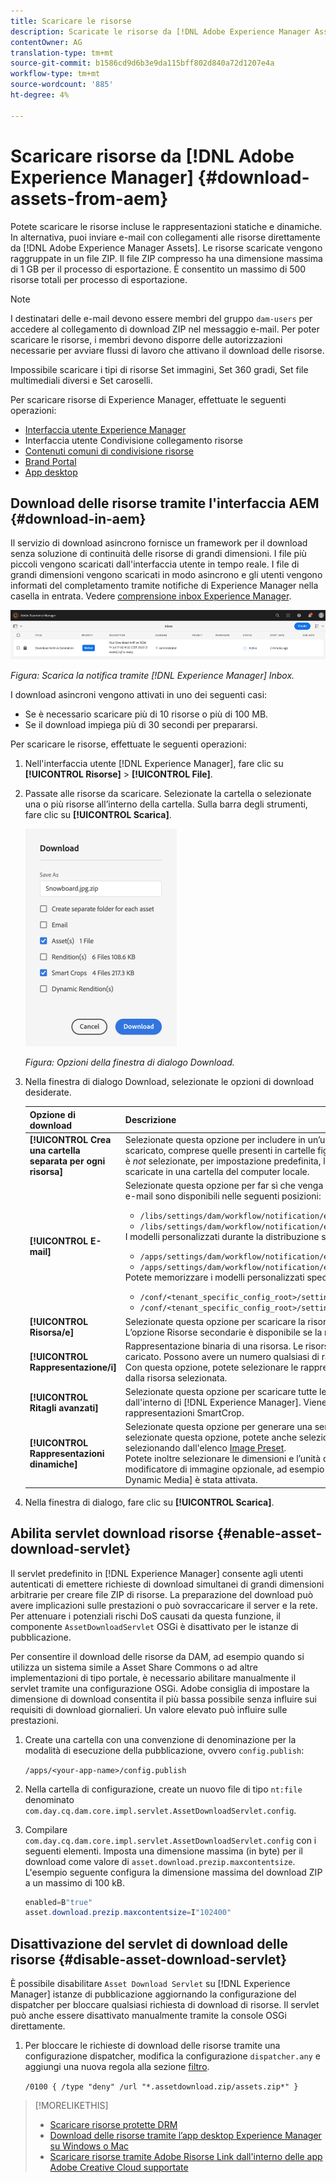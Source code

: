 ```yaml
---
title: Scaricare le risorse
description: Scaricate le risorse da [!DNL Adobe Experience Manager Assets] e abilitate o disattivate la funzionalità di download.
contentOwner: AG
translation-type: tm+mt
source-git-commit: b1586cd9d6b3e9da115bff802d840a72d1207e4a
workflow-type: tm+mt
source-wordcount: '885'
ht-degree: 4%

---
```



# Scaricare risorse da [!DNL Adobe Experience Manager] {#download-assets-from-aem}

Potete scaricare le risorse incluse le rappresentazioni statiche e dinamiche. In alternativa, puoi inviare e-mail con collegamenti alle risorse direttamente da [!DNL Adobe Experience Manager Assets]. Le risorse scaricate vengono raggruppate in un file ZIP. Il file ZIP compresso ha una dimensione massima di 1 GB per il processo di esportazione. È consentito un massimo di 500 risorse totali per processo di esportazione.

>[!NOTE]
>
>I destinatari delle e-mail devono essere membri del gruppo `dam-users` per accedere al collegamento di download ZIP nel messaggio e-mail. Per poter scaricare le risorse, i membri devono disporre delle autorizzazioni necessarie per avviare flussi di lavoro che attivano il download delle risorse.

Impossibile scaricare i tipi di risorse Set immagini, Set 360 gradi, Set file multimediali diversi e Set caroselli.

Per scaricare  risorse di Experience Manager, effettuate le seguenti operazioni:

* [Interfaccia utente  Experience Manager](#download-in-aem)
* Interfaccia utente Condivisione collegamento risorse
* [Contenuti comuni di condivisione risorse](https://adobe-marketing-cloud.github.io/asset-share-commons/)
* [Brand Portal](https://experienceleague.adobe.com/docs/experience-manager-brand-portal/using/introduction/brand-portal.html)
* [App desktop](https://experienceleague.adobe.com/docs/experience-manager-desktop-app/using/using.html#download-assets)

## Download delle risorse tramite l&#39;interfaccia AEM {#download-in-aem}

Il servizio di download asincrono fornisce un framework per il download senza soluzione di continuità delle risorse di grandi dimensioni. I file più piccoli vengono scaricati dall&#39;interfaccia utente in tempo reale. I file di grandi dimensioni vengono scaricati in modo asincrono e gli utenti vengono informati del completamento tramite  notifiche di Experience Manager nella casella in entrata. Vedere [comprensione  inbox Experience Manager](https://experienceleague.adobe.com/docs/experience-manager-cloud-service/sites/authoring/getting-started/inbox.html).

![Notifica di download](assets/download-notification.png)

*Figura: Scarica la notifica tramite  [!DNL Experience Manager] Inbox.*

I download asincroni vengono attivati in uno dei seguenti casi:

* Se è necessario scaricare più di 10 risorse o più di 100 MB.
* Se il download impiega più di 30 secondi per prepararsi.

Per scaricare le risorse, effettuate le seguenti operazioni:

1. Nell&#39;interfaccia utente [!DNL Experience Manager], fare clic su **[!UICONTROL Risorse]** > **[!UICONTROL File]**.
1. Passate alle risorse da scaricare. Selezionate la cartella o selezionate una o più risorse all’interno della cartella. Sulla barra degli strumenti, fare clic su **[!UICONTROL Scarica]**.

   ![Opzioni disponibili durante il download delle risorse da  [!DNL Experience Manager Assets]](/help/assets/assets/asset-download1.png)

   *Figura: Opzioni della finestra di dialogo Download.*

1. Nella finestra di dialogo Download, selezionate le opzioni di download desiderate.

   | Opzione di download | Descrizione |
   |---|---|
   | **[!UICONTROL Crea una cartella separata per ogni risorsa]** | Selezionate questa opzione per includere in un’unica cartella del computer locale tutte le risorse che avete scaricato, comprese quelle presenti in cartelle figlie nidificate sotto la cartella padre della risorsa. Se questa opzione è *not* selezionate, per impostazione predefinita, la gerarchia delle cartelle viene ignorata e tutte le risorse vengono scaricate in una cartella del computer locale. |
   | **[!UICONTROL E-mail]** | Selezionate questa opzione per far sì che venga inviata una notifica e-mail al destinatario. I modelli standard per le e-mail sono disponibili nelle seguenti posizioni:<ul><li>`/libs/settings/dam/workflow/notification/email/downloadasset`.</li><li>`/libs/settings/dam/workflow/notification/email/transientworkflowcompleted`.</li></ul> I modelli personalizzati durante la distribuzione sono disponibili nelle seguenti posizioni: <ul><li>`/apps/settings/dam/workflow/notification/email/downloadasset`.</li><li>`/apps/settings/dam/workflow/notification/email/transientworkflowcompleted`.</li></ul>Potete memorizzare i modelli personalizzati specifici per il tenant nelle seguenti posizioni:<ul><li>`/conf/<tenant_specific_config_root>/settings/dam/workflow/notification/email/downloadasset`.</li><li>`/conf/<tenant_specific_config_root>/settings/dam/workflow/notification/email/transientworkflowcompleted`.</li></ul> |
   | **[!UICONTROL Risorsa/e]** | Selezionate questa opzione per scaricare la risorsa nel modulo originale senza alcuna rappresentazione.<br>L’opzione Risorse secondarie è disponibile se la risorsa originale contiene risorse secondarie. |
   | **[!UICONTROL Rappresentazione/i]** | Rappresentazione binaria di una risorsa. Le risorse hanno una rappresentazione principale, ossia quella del file caricato. Possono avere un numero qualsiasi di rappresentazioni. <br> Con questa opzione, potete selezionare le rappresentazioni da scaricare. Le rappresentazioni disponibili dipendono dalla risorsa selezionata. |
   | **[!UICONTROL Ritagli avanzati]** | Selezionate questa opzione per scaricare tutte le rappresentazioni di ritaglio avanzato della risorsa selezionata dall&#39;interno di [!DNL Experience Manager]. Viene creato e scaricato nel computer locale un file zip con le rappresentazioni SmartCrop. |
   | **[!UICONTROL Rappresentazioni dinamiche]** | Selezionate questa opzione per generare una serie di rappresentazioni alternative in tempo reale. Quando selezionate questa opzione, potete anche selezionare le rappresentazioni che desiderate creare in modo dinamico selezionando dall&#39;elenco [Image Preset](/help/assets/dynamic-media/image-presets.md). <br>Potete inoltre selezionare le dimensioni e l’unità di misura, il formato, lo spazio colore, la risoluzione e qualsiasi modificatore di immagine opzionale, ad esempio l’inversione dell’immagine. L&#39;opzione è disponibile solo se [!DNL Dynamic Media] è stata attivata. |

1. Nella finestra di dialogo, fare clic su **[!UICONTROL Scarica]**.

## Abilita servlet download risorse {#enable-asset-download-servlet}

Il servlet predefinito in [!DNL Experience Manager] consente agli utenti autenticati di emettere richieste di download simultanei di grandi dimensioni arbitrarie per creare file ZIP di risorse. La preparazione del download può avere implicazioni sulle prestazioni o può sovraccaricare il server e la rete. Per attenuare i potenziali rischi DoS causati da questa funzione, il componente `AssetDownloadServlet` OSGi è disattivato per le istanze di pubblicazione.

Per consentire il download delle risorse da DAM, ad esempio quando si utilizza un sistema simile a Asset Share Commons o ad altre implementazioni di tipo portale, è necessario abilitare manualmente il servlet tramite una configurazione OSGi.  Adobe consiglia di impostare la dimensione di download consentita il più bassa possibile senza influire sui requisiti di download giornalieri. Un valore elevato può influire sulle prestazioni.

1. Create una cartella con una convenzione di denominazione per la modalità di esecuzione della pubblicazione, ovvero `config.publish`:

   `/apps/<your-app-name>/config.publish`

1. Nella cartella di configurazione, create un nuovo file di tipo `nt:file` denominato `com.day.cq.dam.core.impl.servlet.AssetDownloadServlet.config`.
1. Compilare `com.day.cq.dam.core.impl.servlet.AssetDownloadServlet.config` con i seguenti elementi. Imposta una dimensione massima (in byte) per il download come valore di `asset.download.prezip.maxcontentsize`. L&#39;esempio seguente configura la dimensione massima del download ZIP a un massimo di 100 kB.

   ```java
   enabled=B"true"
   asset.download.prezip.maxcontentsize=I"102400"
   ```

## Disattivazione del servlet di download delle risorse {#disable-asset-download-servlet}

È possibile disabilitare `Asset Download Servlet` su [!DNL Experience Manager] istanze di pubblicazione aggiornando la configurazione del dispatcher per bloccare qualsiasi richiesta di download di risorse. Il servlet può anche essere disattivato manualmente tramite la console OSGi direttamente.

1. Per bloccare le richieste di download delle risorse tramite una configurazione dispatcher, modifica la configurazione `dispatcher.any` e aggiungi una nuova regola alla sezione [filtro](https://experienceleague.adobe.com/docs/experience-manager-dispatcher/using/configuring/dispatcher-configuration.html#configuring).

   `/0100 { /type "deny" /url "*.assetdownload.zip/assets.zip*" }`

>[!MORELIKETHIS]
>
>* [Scaricare risorse protette DRM](drm.md)
>* [Download delle risorse tramite l’app desktop  Experience Manager su Windows o Mac](https://helpx.adobe.com/experience-manager/desktop-app/aem-desktop-app.html)
>* [Scaricare risorse tramite  Adobe Risorse Link dall&#39;interno delle app Adobe Creative Cloud supportate](https://helpx.adobe.com/it/enterprise/using/manage-assets-using-adobe-asset-link.html)

